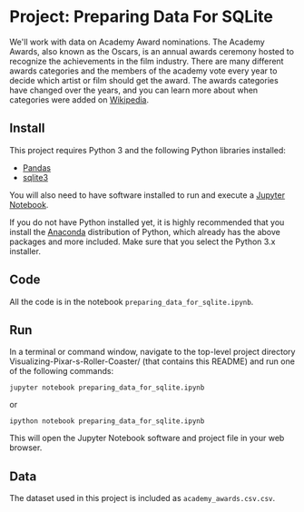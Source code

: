 # Project: Preparing Data For SQLite

We'll work with data on Academy Award nominations. The Academy Awards, also known as the Oscars, is an annual awards ceremony hosted to recognize the achievements in the film industry. There are many different awards categories and the members of the academy vote every year to decide which artist or film should get the award. The awards categories have changed over the years, and you can learn more about when categories were added on [Wikipedia](https://en.wikipedia.org/wiki/Academy_Awards#Awards_of_Merit_categories).

## Install
This project requires Python 3 and the following Python libraries installed:

- [Pandas](http://pandas.pydata.org)
- [sqlite3](https://sqlite.org/download.html)

You will also need to have software installed to run and execute a [Jupyter Notebook](http://ipython.org/notebook.html).

If you do not have Python installed yet, it is highly recommended that you install the [Anaconda](http://continuum.io/downloads) distribution of Python, which already has the above packages and more included. Make sure that you select the Python 3.x installer.

## Code
All the code is in the notebook `preparing_data_for_sqlite.ipynb`.

## Run
In a terminal or command window, navigate to the top-level project directory Visualizing-Pixar-s-Roller-Coaster/ (that contains this README) and run one of the following commands:

```
jupyter notebook preparing_data_for_sqlite.ipynb
```

or
```
ipython notebook preparing_data_for_sqlite.ipynb
```
This will open the Jupyter Notebook software and project file in your web browser.

## Data
The dataset used in this project is included as `academy_awards.csv.csv`. 
